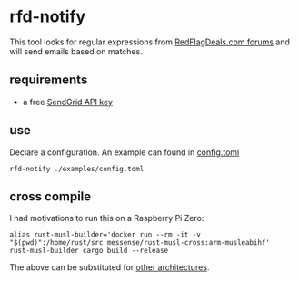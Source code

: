 # rfd-notify

This tool looks for regular expressions from [RedFlagDeals.com forums](https://forums.redflagdeals.com/hot-deals-f9/) and will send emails based on matches.


## requirements

- a free [SendGrid API key](https://sendgrid.com/pricing/)

## use

Declare a configuration. An example can found in [config.toml](./examples/config.toml)

```shell
rfd-notify ./examples/config.toml
```

## cross compile

I had motivations to run this on a Raspberry Pi Zero:

```shell
alias rust-musl-builder='docker run --rm -it -v "$(pwd)":/home/rust/src messense/rust-musl-cross:arm-musleabihf'
rust-musl-builder cargo build --release
```

The above can be substituted for [other architectures](https://github.com/messense/rust-musl-cross#prebuilt-images).
